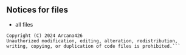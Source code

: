 ## Notices for files
- all files
```copyright
Copyright (C) 2024 Arcana426
Unauthorized modification, editing, alteration, redistribution, writing, copying, or duplication of code files is prohibited.```
